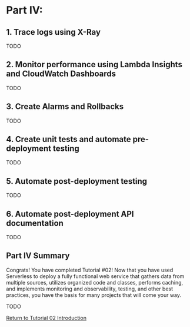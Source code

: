 # Part IV:

## 1. Trace logs using X-Ray

TODO

## 2. Monitor performance using Lambda Insights and CloudWatch Dashboards

TODO

## 3. Create Alarms and Rollbacks

TODO

## 4. Create unit tests and automate pre-deployment testing

TODO

## 5. Automate post-deployment testing

TODO

## 6. Automate post-deployment API documentation

TODO

## Part IV Summary

Congrats! You have completed Tutorial #02! Now that you have used Serverless to deploy a fully functional web service that gathers data from multiple sources, utilizes organized code and classes, performs caching, and implements monitoring and observability, testing, and other best practices, you have the basis for many projects that will come your way.

TODO

[Return to Tutorial 02 Introduction](./README.md)
